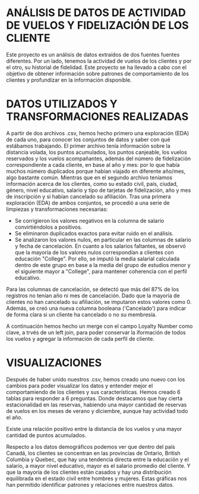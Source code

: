 # ANÁLISIS DE DATOS DE ACTIVIDAD DE VUELOS Y FIDELIZACIÓN DE LOS CLIENTE
Este proyecto es un análisis de datos extraídos de dos fuentes fuentes diferentes. Por un lado, tenemos la actividad de vuelos de los clientes y por el otro, su historial de fidelidad. Este proyecto se ha llevado a cabo con el objetivo de obtener información sobre patrones de comportamiento de los clientes y profundizar en la información disponible.

# DATOS UTILIZADOS Y TRANSFORMACIONES REALIZADAS

A partir de dos archivos .csv, hemos hecho primero una exploración (EDA) de cada uno, para conocer los conjuntos de datos y saber con qué estábamos trabajando. El primer archivo tenía información sobre la distancia volada, los puntos acumulados, los puntos canjeable, los vuelos reservados y los vuelos acompañantes, además del número de fidelización correspondiente a cada cliente, en base al año y mes: por lo que había muchos número duplicados porque habían viajado en diferente año/mes, algo bastante común. 
Mientras que en el segundo archivo teníamos información acerca de los clientes, como su estado civil, país, ciudad, género, nivel educativo, salario y tipo de tarjetas de fidelización, año y mes de inscripción y si habían cancelado su afiliación.
Tras una primera exploración (EDA) de ambos conjuntos, se procedió a una serie de limpiezas y transformaciones necesarias:

- Se corrigieron los valores negativos en la columna de salario convirtiéndolos a positivos.
- Se eliminaron duplicados exactos para evitar ruido en el análisis.
- Se analizaron los valores nulos, en particular en las columnas de salario y fecha de cancelación.
En cuanto a los salarios faltantes, se observó que la mayoría de los valores nulos correspondían a clientes con educación "College". Por ello, se imputó la media salarial calculada dentro de este grupo en base a la media del grupo de estudios menor y el siguiente mayor a "College", para mantener coherencia con el perfil educativo.

Para las columnas de cancelación, se detectó que más del 87% de los registros no tenían año ni mes de cancelación. Dado que la mayoría de clientes no han cancelado su afiliación, se imputaron estos valores como 0. Además, se creó una nueva columna booleana ('Cancelado') para indicar de forma clara si un cliente ha cancelado o no su membresía.

A continuación hemos hecho un merge con el campo Loyalty Number como clave, a trvés de un left join, para poder conservar la iformación de todos los vuelos y agregar la información de cada perfil de cliente.

# VISUALIZACIONES

Después de haber unido nuestros .csv, hemos creado uno nuevo con los cambios para poder visualizar los datos y entender mejor el comportamiendo de los clientes y sus características. Hemos creado 6 tablas para responder a 6 preguntas. Donde destacamos que hay cierta estacionalidad en las reservas, habiendo una mayor cantidad de reservas de vuelos en los meses de verano y diciembre, aunque hay actividad todo el año.

Existe una relación positivo entre la distancia de los vuelos y una mayor cantidad de puntos acumulados. 

Respecto a los datos demográficos podemos ver que dentro del país Canadá, los clientes se concentran en las provincias de Ontario, British Columbia y Quebec, que hay una tendencia directa entre la educación y el salario, a mayor nivel educativo, mayor es el salario promedio del cliente. Y que la mayoría de los clientes están casados y hay una distribución equilibrada en el estado civil entre hombres y mujeres.
Estas gráficas nos han permitido identificar patrones y relaciones entre nuestros datos.

